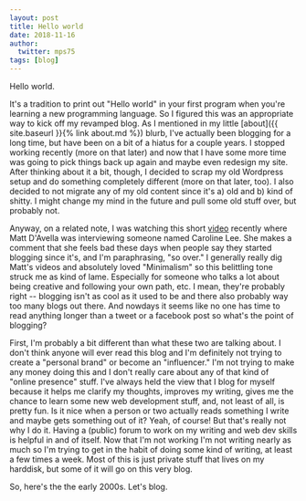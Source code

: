 ```yaml
---
layout: post
title: Hello world
date: 2018-11-16
author:
  twitter: mps75
tags: [blog]
---
```


Hello world.

It's a tradition to print out "Hello world" in your first program when you're learning a new programming language.  So I figured this was an appropriate way to kick off my revamped blog.  As I mentioned in my little [about]({{ site.baseurl }}{% link about.md %}) blurb, I've actually been blogging for a long time, but have been on a bit of a hiatus for a couple years.  I stopped working recently (more on that later) and now that I have some more time was going to pick things back up again and maybe even redesign my site.  After thinking about it a bit, though, I decided to scrap my old Wordpress setup and do something completely different (more on that later, too).  I also decided to not migrate any of my old content since it's a) old and b) kind of shitty.  I might change my mind in the future and pull some old stuff over, but probably not.

Anyway, on a related note, I was watching this short [video](https://www.youtube.com/watch?v=w7Lg0QjkAHc&t=47s) recently where Matt D'Avella was interviewing someone named Caroline Lee.  She makes a comment that she feels bad these days when people say they started blogging since it's, and I'm paraphrasing, "so over."  I generally really dig Matt's videos and absolutely loved "Minimalism" so this belittling tone struck me as kind of lame.  Especially for someone who talks a lot about being creative and following your own path, etc.  I mean, they're probably right -- blogging isn't as cool as it used to be and there also probably way too many blogs out there.  And nowdays it seems like no one has time to read anything longer than a tweet or a facebook post so what's the point of blogging?

First, I'm probably a bit different than what these two are talking about.  I don't think anyone will ever read this blog and I'm definitely not trying to create a "personal brand" or become an "influencer."  I'm not trying to make any money doing this and I don't really care about any of that kind of "online presence" stuff.  I've always held the view that I blog for myself because it helps me clarify my thoughts, improves my writing, gives me the chance to learn some new web development stuff, and, not least of all, is pretty fun.  Is it nice when a person or two actually reads something I write and maybe gets something out of it?  Yeah, of course!  But that's really not why I do it.  Having a (public) forum to work on my writing and web dev skills is helpful in and of itself.  Now that I'm not working I'm not writing nearly as much so I'm trying to get in the habit of doing some kind of writing, at least a few times a week.  Most of this is just private stuff that lives on my harddisk, but some of it will go on this very blog.

So, here's the the early 2000s.  Let's blog.